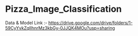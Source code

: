 # Pizza_Image_Classification

Data & Model Link :- https://drive.google.com/drive/folders/1-59CyYvkZqllhnrMz3kbGy-0JJQK4MOu?usp=sharing
